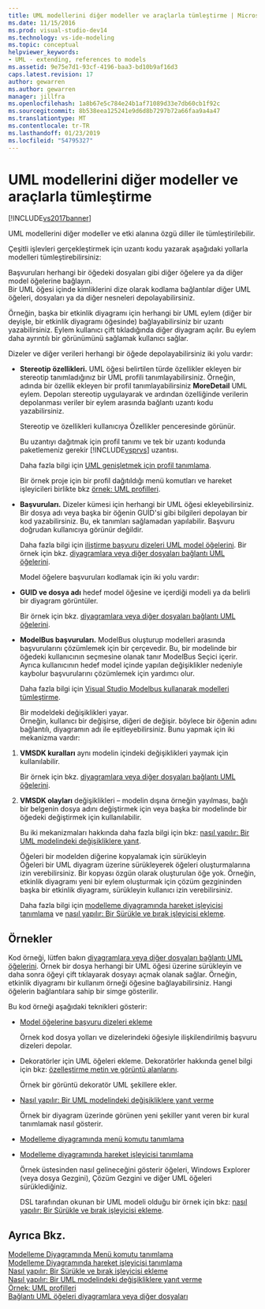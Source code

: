 ```yaml
---
title: UML modellerini diğer modeller ve araçlarla tümleştirme | Microsoft Docs
ms.date: 11/15/2016
ms.prod: visual-studio-dev14
ms.technology: vs-ide-modeling
ms.topic: conceptual
helpviewer_keywords:
- UML - extending, references to models
ms.assetid: 9e75e7d1-93cf-4196-baa3-bd10b9af16d3
caps.latest.revision: 17
author: gewarren
ms.author: gewarren
manager: jillfra
ms.openlocfilehash: 1a8b67e5c784e24b1af71089d33e7db60cb1f92c
ms.sourcegitcommit: 8b538eea125241e9d6d8b7297b72a66faa9a4a47
ms.translationtype: MT
ms.contentlocale: tr-TR
ms.lasthandoff: 01/23/2019
ms.locfileid: "54795327"
---
```

# <a name="integrate-uml-models-with-other-models-and-tools"></a>UML modellerini diğer modeller ve araçlarla tümleştirme
[!INCLUDE[vs2017banner](../includes/vs2017banner.md)]

UML modellerini diğer modeller ve etki alanına özgü diller ile tümleştirilebilir.  
  
 Çeşitli işlevleri gerçekleştirmek için uzantı kodu yazarak aşağıdaki yollarla modelleri tümleştirebilirsiniz:  
  
 Başvuruları herhangi bir öğedeki dosyaları gibi diğer öğelere ya da diğer model öğelerine bağlayın.  
 Bir UML öğesi içinde kimliklerini dize olarak kodlama bağlantılar diğer UML öğeleri, dosyaları ya da diğer nesneleri depolayabilirsiniz.  
  
 Örneğin, başka bir etkinlik diyagramı için herhangi bir UML eylem (diğer bir deyişle, bir etkinlik diyagramı öğesinde) bağlayabilirsiniz bir uzantı yazabilirsiniz. Eylem kullanıcı çift tıkladığında diğer diyagram açılır. Bu eylem daha ayrıntılı bir görünümünü sağlamak kullanıcı sağlar.  
  
 Dizeler ve diğer verileri herhangi bir öğede depolayabilirsiniz iki yolu vardır:  
  
- **Stereotip özellikleri.** UML öğesi belirtilen türde özellikler ekleyen bir stereotip tanımladığınız bir UML profili tanımlayabilirsiniz. Örneğin, adında bir özellik ekleyen bir profil tanımlayabilirsiniz **MoreDetail** UML eylem. Depoları stereotip uygulayarak ve ardından özelliğinde verilerin depolanması veriler bir eylem arasında bağlantı uzantı kodu yazabilirsiniz.  
  
   Stereotip ve özellikleri kullanıcıya Özellikler penceresinde görünür.  
  
   Bu uzantıyı dağıtmak için profil tanımı ve tek bir uzantı kodunda paketlemeniz gerekir [!INCLUDE[vsprvs](../includes/vsprvs-md.md)] uzantısı.  
  
   Daha fazla bilgi için [UML genişletmek için profil tanımlama](../modeling/define-a-profile-to-extend-uml.md).  
  
   Bir örnek proje için bir profil dağıtıldığı menü komutları ve hareket işleyicileri birlikte bkz [örnek: UML profilleri](http://go.microsoft.com/fwlink/?LinkID=213811).  
  
- **Başvuruları.** Dizeler kümesi için herhangi bir UML öğesi ekleyebilirsiniz. Bir dosya adı veya başka bir öğenin GUİD'si gibi bilgileri depolayan bir kod yazabilirsiniz. Bu, ek tanımları sağlamadan yapılabilir. Başvuru doğrudan kullanıcıya görünür değildir.  
  
   Daha fazla bilgi için [iliştirme başvuru dizeleri UML model öğelerini](../modeling/attach-reference-strings-to-uml-model-elements.md). Bir örnek için bkz. [diyagramlara veya diğer dosyaları bağlantı UML öğelerini](http://go.microsoft.com/fwlink/?LinkId=213813).  
  
  Model öğelere başvuruları kodlamak için iki yolu vardır:  
  
- **GUID ve dosya adı** hedef model öğesine ve içerdiği modeli ya da belirli bir diyagram görüntüler.  
  
   Bir örnek için bkz. [diyagramlara veya diğer dosyaları bağlantı UML öğelerini](http://go.microsoft.com/fwlink/?LinkId=213813).  
  
- **ModelBus başvuruları.** ModelBus oluşturup modelleri arasında başvurularını çözümlemek için bir çerçevedir. Bu, bir modelinde bir öğedeki kullanıcının seçmesine olanak tanır ModelBus Seçici içerir. Ayrıca kullanıcının hedef model içinde yapılan değişiklikler nedeniyle kaybolur başvurularını çözümlemek için yardımcı olur.  
  
   Daha fazla bilgi için [Visual Studio Modelbus kullanarak modelleri tümleştirme](../modeling/integrating-models-by-using-visual-studio-modelbus.md).  
  
  Bir modeldeki değişiklikleri yayar.  
  Örneğin, kullanıcı bir değişirse, diğeri de değişir. böylece bir öğenin adını bağlantılı, diyagramın adı ile eşitleyebilirsiniz. Bunu yapmak için iki mekanizma vardır:  
  
1. **VMSDK kuralları** aynı modelin içindeki değişiklikleri yaymak için kullanılabilir.  
  
    Bir örnek için bkz. [diyagramlara veya diğer dosyaları bağlantı UML öğelerini](http://go.microsoft.com/fwlink/?LinkId=213813).  
  
2. **VMSDK olayları** değişiklikleri – modelin dışına örneğin yayılması, bağlı bir belgenin dosya adını değiştirmek için veya başka bir modelinde bir öğedeki değiştirmek için kullanılabilir.  
  
   Bu iki mekanizmaları hakkında daha fazla bilgi için bkz: [nasıl yapılır: Bir UML modelindeki değişikliklere yanıt](../misc/how-to-respond-to-changes-in-a-uml-model.md).  
  
   Öğeleri bir modelden diğerine kopyalamak için sürükleyin  
   Öğeleri bir UML diyagram üzerine sürükleyerek öğeleri oluşturmalarına izin verebilirsiniz. Bir kopyası özgün olarak oluşturulan öğe yok. Örneğin, etkinlik diyagramı yeni bir eylem oluşturmak için çözüm gezgininden başka bir etkinlik diyagramı, sürükleyin kullanıcı izin verebilirsiniz.  
  
   Daha fazla bilgi için [modelleme diyagramında hareket işleyicisi tanımlama](../modeling/define-a-gesture-handler-on-a-modeling-diagram.md) ve [nasıl yapılır: Bir Sürükle ve bırak işleyicisi ekleme](../modeling/how-to-add-a-drag-and-drop-handler.md).  
  
## <a name="samples"></a>Örnekler  
 Kod örneği, lütfen bakın [diyagramlara veya diğer dosyaları bağlantı UML öğelerini](http://go.microsoft.com/fwlink/?LinkId=213813). Örnek bir dosya herhangi bir UML öğesi üzerine sürükleyin ve daha sonra öğeyi çift tıklayarak dosyayı açmak olanak sağlar. Örneğin, etkinlik diyagramı bir kullanım örneği öğesine bağlayabilirsiniz. Hangi öğelerin bağlantılara sahip bir simge gösterilir.  
  
 Bu kod örneği aşağıdaki teknikleri gösterir:  
  
- [Model öğelerine başvuru dizeleri ekleme](../modeling/attach-reference-strings-to-uml-model-elements.md)  
  
   Örnek kod dosya yolları ve dizelerindeki öğesiyle ilişkilendirilmiş başvuru dizeleri depolar.  
  
- Dekoratörler için UML öğeleri ekleme. Dekoratörler hakkında genel bilgi için bkz: [özelleştirme metin ve görüntü alanlarını](../modeling/customizing-text-and-image-fields.md).  
  
   Örnek bir görüntü dekoratör UML şekillere ekler.  
  
- [Nasıl yapılır: Bir UML modelindeki değişikliklere yanıt verme](../misc/how-to-respond-to-changes-in-a-uml-model.md)  
  
   Örnek bir diyagram üzerinde görünen yeni şekiller yanıt veren bir kural tanımlamak nasıl gösterir.  
  
- [Modelleme diyagramında menü komutu tanımlama](../modeling/define-a-menu-command-on-a-modeling-diagram.md)  
  
- [Modelleme diyagramında hareket işleyicisi tanımlama](../modeling/define-a-gesture-handler-on-a-modeling-diagram.md)  
  
   Örnek üstesinden nasıl gelineceğini gösterir öğeleri, Windows Explorer (veya dosya Gezgini), Çözüm Gezgini ve diğer UML öğeleri sürüklediğiniz.  
  
  DSL tarafından okunan bir UML modeli olduğu bir örnek için bkz: [nasıl yapılır: Bir Sürükle ve bırak işleyicisi ekleme](../modeling/how-to-add-a-drag-and-drop-handler.md).  
  
## <a name="see-also"></a>Ayrıca Bkz.  
 [Modelleme Diyagramında Menü komutu tanımlama](../modeling/define-a-menu-command-on-a-modeling-diagram.md)   
 [Modelleme Diyagramında hareket işleyicisi tanımlama](../modeling/define-a-gesture-handler-on-a-modeling-diagram.md)   
 [Nasıl yapılır: Bir Sürükle ve bırak işleyicisi ekleme](../modeling/how-to-add-a-drag-and-drop-handler.md)   
 [Nasıl yapılır: Bir UML modelindeki değişikliklere yanıt verme](../misc/how-to-respond-to-changes-in-a-uml-model.md)   
 [Örnek: UML profilleri](http://go.microsoft.com/fwlink/?LinkID=213811)   
 [Bağlantı UML öğeleri diyagramlara veya diğer dosyaları](http://go.microsoft.com/fwlink/?LinkId=213813)
